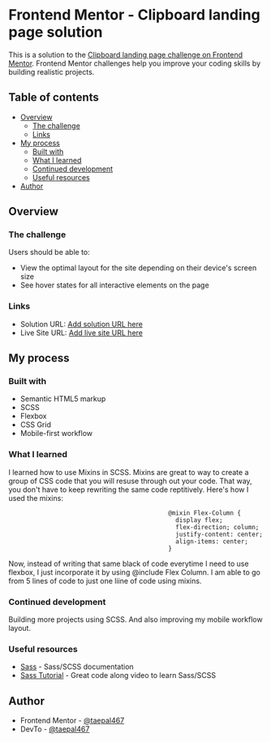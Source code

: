 # Frontend Mentor - Clipboard landing page solution

This is a solution to the [Clipboard landing page challenge on Frontend Mentor](https://www.frontendmentor.io/challenges/clipboard-landing-page-5cc9bccd6c4c91111378ecb9). Frontend Mentor challenges help you improve your coding skills by building realistic projects. 

## Table of contents

- [Overview](#overview)
  - [The challenge](#the-challenge)
  - [Links](#links)
- [My process](#my-process)
  - [Built with](#built-with)
  - [What I learned](#what-i-learned)
  - [Continued development](#continued-development)
  - [Useful resources](#useful-resources)
- [Author](#author)



## Overview

### The challenge

Users should be able to:

- View the optimal layout for the site depending on their device's screen size
- See hover states for all interactive elements on the page


### Links

- Solution URL: [Add solution URL here](https://your-solution-url.com)
- Live Site URL: [Add live site URL here](https://your-live-site-url.com)

## My process

### Built with

- Semantic HTML5 markup
- SCSS
- Flexbox
- CSS Grid
- Mobile-first workflow


### What I learned

I learned how to use Mixins in SCSS. Mixins are great to way to create a group of CSS code that you will resuse through out your code. That way, you don't have to keep rewriting the same code reptitively. Here's how I used the mixins:

                                                @mixin Flex-Column {
                                                  display flex;
                                                  flex-direction; column;
                                                  justify-content: center;
                                                  align-items: center;
                                                }
Now, instead of writing that same black of code everytime I need to use flexbox, I just incorporate it by using @include Flex Column. I am able to go from 5 lines of code to just one liine of code using mixins.



### Continued development

Building more projects using SCSS. And also improving my mobile workflow layout.

### Useful resources

- [Sass](https://sass-lang.com/) - Sass/SCSS documentation
- [Sass Tutorial](https://www.youtube.com/watch?v=_a5j7KoflTs&t=739s) - Great code along video to learn Sass/SCSS


## Author

- Frontend Mentor - [@taepal467](https://www.frontendmentor.io/profile/taepal467)
- DevTo - [@taepal467](https://dev.to/taepal467)





